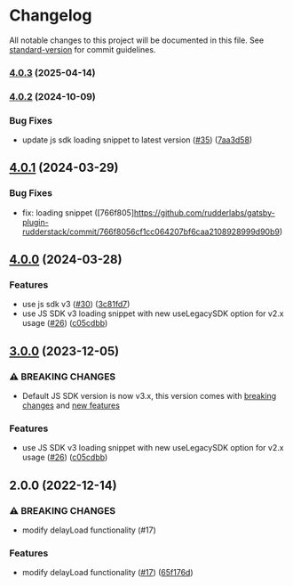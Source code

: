 # Changelog

All notable changes to this project will be documented in this file. See [standard-version](https://github.com/conventional-changelog/standard-version) for commit guidelines.

### [4.0.3](https://github.com/rudderlabs/gatsby-plugin-rudderstack/compare/v4.0.2...v4.0.3) (2025-04-14)

### [4.0.2](https://github.com/rudderlabs/gatsby-plugin-rudderstack/compare/v4.0.1...v4.0.2) (2024-10-09)


### Bug Fixes

* update js sdk loading snippet to latest version ([#35](https://github.com/rudderlabs/gatsby-plugin-rudderstack/issues/35)) ([7aa3d58](https://github.com/rudderlabs/gatsby-plugin-rudderstack/commit/7aa3d586e2d9a569a9609d7025ba6f7c6e3ba266))

## [4.0.1](https://github.com/rudderlabs/gatsby-plugin-rudderstack/compare/v4.0.0...v4.0.1) (2024-03-29)

### Bug Fixes

* fix: loading snippet ([766f805]https://github.com/rudderlabs/gatsby-plugin-rudderstack/commit/766f8056cf1cc064207bf6caa2108928999d90b9)


## [4.0.0](https://github.com/rudderlabs/gatsby-plugin-rudderstack/compare/v3.0.0...v4.0.0) (2024-03-28)


### Features

* use js sdk v3 ([#30](https://github.com/rudderlabs/gatsby-plugin-rudderstack/issues/30)) ([3c81fd7](https://github.com/rudderlabs/gatsby-plugin-rudderstack/commit/3c81fd7eefefdf3afe1f8a28fd5a5eff7b6009c6))
* use JS SDK v3 loading snippet with new useLegacySDK option for v2.x usage ([#26](https://github.com/rudderlabs/gatsby-plugin-rudderstack/issues/26)) ([c05cdbb](https://github.com/rudderlabs/gatsby-plugin-rudderstack/commit/c05cdbb15ef5fb6862d7d9804e980219d7ab6fe3))

## [3.0.0](https://github.com/rudderlabs/gatsby-plugin-rudderstack/compare/v2.0.0...v3.0.0) (2023-12-05)


### ⚠ BREAKING CHANGES

* Default JS SDK version is now v3.x, this version comes with [breaking changes](https://www.rudderstack.com/docs/sources/event-streams/sdks/rudderstack-javascript-sdk/v3/#breaking-changes) and [new features](https://www.rudderstack.com/docs/sources/event-streams/sdks/rudderstack-javascript-sdk/v3/#new-features)

### Features

* use JS SDK v3 loading snippet with new useLegacySDK option for v2.x usage ([#26](https://github.com/rudderlabs/gatsby-plugin-rudderstack/issues/26)) ([c05cdbb](https://github.com/rudderlabs/gatsby-plugin-rudderstack/commit/c05cdbb15ef5fb6862d7d9804e980219d7ab6fe3))

## 2.0.0 (2022-12-14)


### ⚠ BREAKING CHANGES

* modify delayLoad functionality (#17)

### Features

* modify delayLoad functionality ([#17](https://github.com/rudderlabs/gatsby-plugin-rudderstack/issues/17)) ([65f176d](https://github.com/rudderlabs/gatsby-plugin-rudderstack/commit/65f176dd8e7fff4749b7142ba16d63519651fe45))
